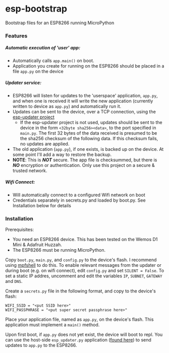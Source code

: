 # esp-bootstrap

Bootstrap files for an ESP8266 running MicroPython

### Features

##### Automatic execution of 'user' app:
- Automatically calls `app.main()` on boot. 
- Application you create for running on the ESP8266 should be placed in a file `app.py` on the device


##### Updater service:
- ESP8266 will listen for updates to the 'userspace' application, `app.py`, and when one is received it will write the new application (currently written to device as `app.py`) and automatically run it. 
- Updates can be sent to the device, over a TCP connection, using the [esp-updater project](https://github.com/craftyguy/esp-updater)
  - If the esp-updater project is not used, updates should be sent to the device in the form `<32byte sha256><data>`, to the port specified in `main.py`. The first 32 bytes of the data received is presumed to be the sha256 checksum of the following data. If this checksum fails, no updates are applied.
- The old application (`app.py`), if one exists, is backed up on the device. At some point I'll add a way to restore the backup.
- **NOTE**: This is ***NOT*** secure. The app file is checksummed, but there is ***NO*** encryption or authentication. Only use this project on a secure & trusted network.


##### Wifi Connect:
- Will automatically connect to a configured Wifi network on boot
- Credentials separately in secrets.py and loaded by boot.py. See Installation below for details


### Installation

Prerequisites:
- You need an ESP8266 device. This has been tested on the Wemos D1 Mini & Adafruit Huzzah.
- The ESP8266 must be running MicroPython. 

Copy `boot.py`, `main.py`, and `config.py` to the device's flash. I recommend using [mpfshell](https://github.com/wendlers/mpfshell) to do this. To enable relevant messages from the updater or during boot (e.g. on wifi connect), edit `config.py` and set `SILENT = False`. To set a static IP addres, uncomment and edit the variables `IP`, `SUBNET`, `GATEWAY` and `DNS`.

Create a `secrets.py` file in the following format, and copy to the device's flash:
```
WIFI_SSID = "<put SSID here>"
WIFI_PASSPHRASE = "<put super secret passphrase here>"
```

Place your application file, named as `app.py`, on the device's flash. This application must implement a `main()` method.

Upon first boot, if `app.py` does not yet exist, the device will boot to repl. You can use the host-side `esp_updater.py` application ([found here](https://github.com/craftyguy/esp-updater)) to send updates to `app.py` to the ESP8266.
